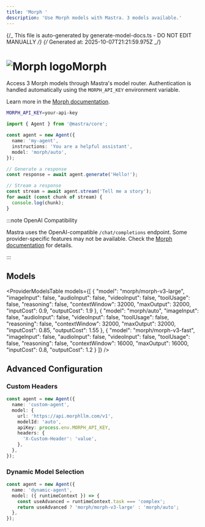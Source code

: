 ```yaml
---
title: 'Morph '
description: 'Use Morph models with Mastra. 3 models available.'
---
```


{/_ This file is auto-generated by generate-model-docs.ts - DO NOT EDIT MANUALLY _/}
{/_ Generated at: 2025-10-07T21:21:59.975Z _/}

# <img src="https://models.dev/logos/morph.svg" alt="Morph logo" className="inline w-8 h-8 mr-2 align-middle dark:invert dark:brightness-0 dark:contrast-200" />Morph

Access 3 Morph models through Mastra's model router. Authentication is handled automatically using the `MORPH_API_KEY` environment variable.

Learn more in the [Morph documentation](https://docs.morphllm.com).

```bash
MORPH_API_KEY=your-api-key
```

```typescript
import { Agent } from '@mastra/core';

const agent = new Agent({
  name: 'my-agent',
  instructions: 'You are a helpful assistant',
  model: 'morph/auto',
});

// Generate a response
const response = await agent.generate('Hello!');

// Stream a response
const stream = await agent.stream('Tell me a story');
for await (const chunk of stream) {
  console.log(chunk);
}
```

:::note OpenAI Compatibility

Mastra uses the OpenAI-compatible `/chat/completions` endpoint. Some provider-specific features may not be available. Check the [Morph documentation](https://docs.morphllm.com) for details.

:::

## Models

<ProviderModelsTable
models={[
{
"model": "morph/morph-v3-large",
"imageInput": false,
"audioInput": false,
"videoInput": false,
"toolUsage": false,
"reasoning": false,
"contextWindow": 32000,
"maxOutput": 32000,
"inputCost": 0.9,
"outputCost": 1.9
},
{
"model": "morph/auto",
"imageInput": false,
"audioInput": false,
"videoInput": false,
"toolUsage": false,
"reasoning": false,
"contextWindow": 32000,
"maxOutput": 32000,
"inputCost": 0.85,
"outputCost": 1.55
},
{
"model": "morph/morph-v3-fast",
"imageInput": false,
"audioInput": false,
"videoInput": false,
"toolUsage": false,
"reasoning": false,
"contextWindow": 16000,
"maxOutput": 16000,
"inputCost": 0.8,
"outputCost": 1.2
}
]}
/>

## Advanced Configuration

### Custom Headers

```typescript
const agent = new Agent({
  name: 'custom-agent',
  model: {
    url: 'https://api.morphllm.com/v1',
    modelId: 'auto',
    apiKey: process.env.MORPH_API_KEY,
    headers: {
      'X-Custom-Header': 'value',
    },
  },
});
```

### Dynamic Model Selection

```typescript
const agent = new Agent({
  name: 'dynamic-agent',
  model: ({ runtimeContext }) => {
    const useAdvanced = runtimeContext.task === 'complex';
    return useAdvanced ? 'morph/morph-v3-large' : 'morph/auto';
  },
});
```
